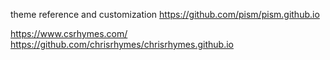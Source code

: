 theme reference and customization
https://github.com/pism/pism.github.io

https://www.csrhymes.com/
https://github.com/chrisrhymes/chrisrhymes.github.io
